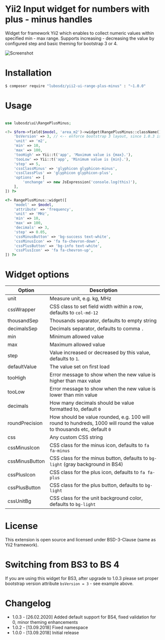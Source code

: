 Yii2 Input widget for numbers with plus - minus handles
=======================================================

Widget for framework Yii2 which enables to collect numeric values within specified min - max range.
Supports increasing - decreasing the value by configured step and basic theming for bootstrap 3 or 4.

![Screenshot](http://static.synet.sk/screen-yii2-rangePlusMinus.gif)


Installation
============

```bash
$ composer require "lubosdz/yii2-ui-range-plus-minus" : "~1.0.0"
```

Usage
=====

```php

use lubosdz\ui\RangePlusMinus;

<?= $form->field($model, 'area_m2')->widget(RangePlusMinus::className(), [
	'bsVersion' => 3, // <-- enforce bootstrap 3 layout, since 1.0.3 is default BS4
	'unit' => 'm2',
	'min' => 10,
	'max' => 100,
	'tooHigh' => Yii::t('app', 'Maximum value is {max}.'),
	'tooLow' => Yii::t('app', 'Minimum value is {min}.'),
	'step' => 5,
	'cssClassMinus' => 'glyphicon glyphicon-minus',
	'cssClassPlus' => 'glyphicon glyphicon-plus',
	'options' => [
		'onchange' => new JsExpression('console.log(this)'),
	],
]) ?>

<?= RangePlusMinus::widget([
	'model' => $model,
	'attribute' => 'frequency',
	'unit' => 'MHz',
	'min' => 10,
	'max' => 100,
	'decimals' => 3,
	'step' => 0.05,
	'cssMinusButton' => 'bg-success text-white',
	'cssMinusIcon' => 'fa fa-chevron-down',
	'cssPlusButton' => 'bg-info text-white',
	'cssPlusIcon' => 'fa fa-chevron-up',
]) ?>

```

Widget options
==============

Option         |Description
---------------|---------------
unit           | Measure unit, e.g. kg, MHz
cssWrapper     | CSS class to set field width within a row, defaults to `col-md-12`
thousandSep    | Thousands separator, defaults to empty string
decimalsSep    | Decimals separator, defaults to comma `.`
min            | Minimum allowed value
max            | Maximum allowed value
step           | Value increased or decreased by this value, defaults to `1`.
defaultValue   | The value set on first load
tooHigh        | Error message to show when the new value is higher than max value
tooLow         | Error message to show when the new value is lower than min value
decimals       | How many decimals should be value formatted to, default `0`
roundPrecision | How should be value rounded, e.g. 100 will round to hundreds, 1000 will round the value to thousands etc, default `0`
css            | Any custom CSS string
cssMinusIcon   | CSS class for the minus icon, defaults to `fa fa-minus`
cssMinusButton | CSS class for the minus button, defaults to `bg-light` (gray background in BS4)
cssPlusIcon    | CSS class for the plus icon, defaults to `fa fa-plus`
cssPlusButton  | CSS class for the plus button, defaults to `bg-light`
cssUnitBg      | CSS class for the unit background color, defaults to `bg-light`


License
=======

This extension is open source and licensed under BSD-3-Clause (same as Yii2 framework).


Switching from BS3 to BS 4
==========================

If you are using this widget for BS3, after upgrade to 1.0.3 please set proper bootstrap version attribute `bsVersion = 3` - see example above.


Changelog
=======

* 1.0.3 - [26.02.2020] Added default support for BS4, fixed validation for 0, minor theming enhancements
* 1.0.2 - [13.09.2018] Fixed namespace
* 1.0.0 - [13.09.2018] Initial release
